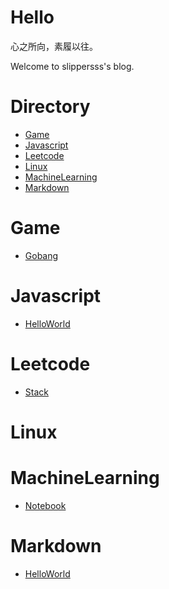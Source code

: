 # Hello

心之所向，素履以往。

Welcome to slippersss's blog.

# Directory

* <a href="#Game">Game</a>  
* <a href="#Javascript">Javascript</a>  
* <a href="#Leetcode">Leetcode</a>  
* <a href="#Linux">Linux</a>  
* <a href="#MachineLearning">MachineLearning</a>  
* <a href="#Markdown">Markdown</a>

# <a id="Game"></a>Game

* [Gobang](Game/Gobang/Gobang.html)

# <a id="Javascript"></a>Javascript

* [HelloWorld](Javascript/HelloWorld)

# <a id="Leetcode"></a>Leetcode

* [Stack](Leetcode/Stack)

# <a id="Linux"></a>Linux

# <a id="MachineLearning"></a>MachineLearning

* [Notebook](MachineLearning/Notebook)

# <a id="Markdown"></a>Markdown

* [HelloWorld](Markdown/HelloWorld)
